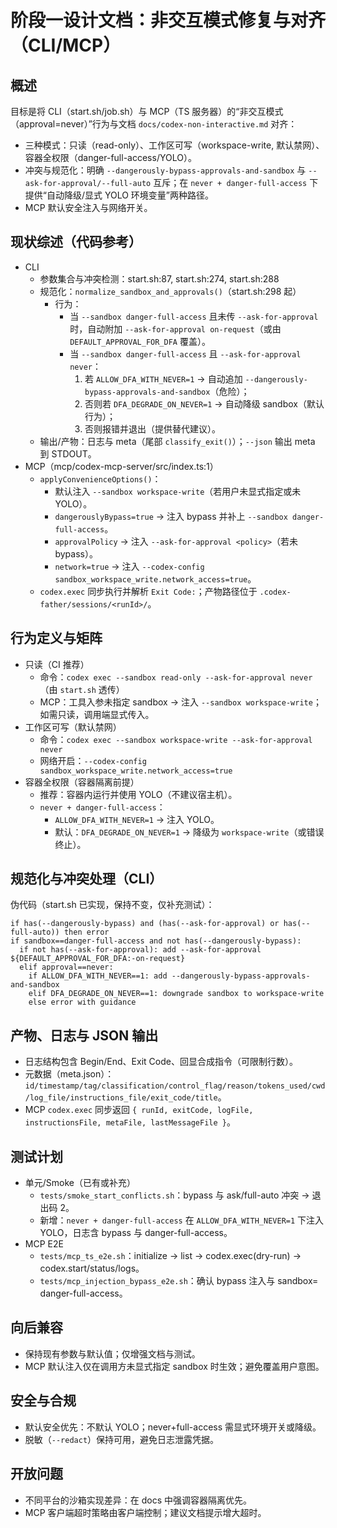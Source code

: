 # 阶段一设计文档：非交互模式修复与对齐（CLI/MCP）

## 概述

目标是将 CLI（start.sh/job.sh）与 MCP（TS 服务器）的“非交互模式（approval=never）”行为与文档
`docs/codex-non-interactive.md` 对齐：

- 三种模式：只读（read-only）、工作区可写（workspace-write, 默认禁网）、容器全权限（danger-full-access/YOLO）。
- 冲突与规范化：明确 `--dangerously-bypass-approvals-and-sandbox` 与
  `--ask-for-approval/--full-auto` 互斥；在 `never + danger-full-access`
  下提供“自动降级/显式 YOLO 环境变量”两种路径。
- MCP 默认安全注入与网络开关。

## 现状综述（代码参考）

- CLI
  - 参数集合与冲突检测：start.sh:87, start.sh:274, start.sh:288
  - 规范化：`normalize_sandbox_and_approvals()`（start.sh:298 起）
    - 行为：
      - 当 `--sandbox danger-full-access` 且未传 `--ask-for-approval`
        时，自动附加 `--ask-for-approval on-request`（或由
        `DEFAULT_APPROVAL_FOR_DFA` 覆盖）。
      - 当 `--sandbox danger-full-access` 且 `--ask-for-approval never`：
        1. 若 `ALLOW_DFA_WITH_NEVER=1` → 自动追加
           `--dangerously-bypass-approvals-and-sandbox`（危险）；
        2. 否则若 `DFA_DEGRADE_ON_NEVER=1` → 自动降级 sandbox（默认行为）；
        3. 否则报错并退出（提供替代建议）。
  - 输出/产物：日志与 meta（尾部 `classify_exit()`）；`--json`
    输出 meta 到 STDOUT。
- MCP（mcp/codex-mcp-server/src/index.ts:1）
  - `applyConvenienceOptions()`：
    - 默认注入 `--sandbox workspace-write`（若用户未显式指定或未 YOLO）。
    - `dangerouslyBypass=true` → 注入 bypass 并补上
      `--sandbox danger-full-access`。
    - `approvalPolicy` → 注入 `--ask-for-approval <policy>`（若未 bypass）。
    - `network=true` → 注入
      `--codex-config sandbox_workspace_write.network_access=true`。
  - `codex.exec` 同步执行并解析 `Exit Code:`；产物路径位于
    `.codex-father/sessions/<runId>/`。

## 行为定义与矩阵

- 只读（CI 推荐）
  - 命令：`codex exec --sandbox read-only --ask-for-approval never`（由
    `start.sh` 透传）
  - MCP：工具入参未指定 sandbox → 注入
    `--sandbox workspace-write`；如需只读，调用端显式传入。
- 工作区可写（默认禁网）
  - 命令：`codex exec --sandbox workspace-write --ask-for-approval never`
  - 网络开启：`--codex-config sandbox_workspace_write.network_access=true`
- 容器全权限（容器隔离前提）
  - 推荐：容器内运行并使用 YOLO（不建议宿主机）。
  - `never + danger-full-access`：
    - `ALLOW_DFA_WITH_NEVER=1` → 注入 YOLO。
    - 默认：`DFA_DEGRADE_ON_NEVER=1` → 降级为 `workspace-write`（或错误终止）。

## 规范化与冲突处理（CLI）

伪代码（start.sh 已实现，保持不变，仅补充测试）：

```
if has(--dangerously-bypass) and (has(--ask-for-approval) or has(--full-auto)) then error
if sandbox==danger-full-access and not has(--dangerously-bypass):
  if not has(--ask-for-approval): add --ask-for-approval ${DEFAULT_APPROVAL_FOR_DFA:-on-request}
  elif approval==never:
    if ALLOW_DFA_WITH_NEVER==1: add --dangerously-bypass-approvals-and-sandbox
    elif DFA_DEGRADE_ON_NEVER==1: downgrade sandbox to workspace-write
    else error with guidance
```

## 产物、日志与 JSON 输出

- 日志结构包含 Begin/End、Exit Code、回显合成指令（可限制行数）。
- 元数据（meta.json）：`id/timestamp/tag/classification/control_flag/reason/tokens_used/cwd/log_file/instructions_file/exit_code/title`。
- MCP `codex.exec` 同步返回
  `{ runId, exitCode, logFile, instructionsFile, metaFile, lastMessageFile }`。

## 测试计划

- 单元/Smoke（已有或补充）
  - `tests/smoke_start_conflicts.sh`：bypass 与 ask/full-auto 冲突 → 退出码 2。
  - 新增：`never + danger-full-access` 在 `ALLOW_DFA_WITH_NEVER=1`
    下注入 YOLO，日志含 bypass 与 danger-full-access。
- MCP E2E
  - `tests/mcp_ts_e2e.sh`：initialize → list → codex.exec(dry-run) →
    codex.start/status/logs。
  - `tests/mcp_injection_bypass_e2e.sh`：确认 bypass 注入与 sandbox=
    danger-full-access。

## 向后兼容

- 保持现有参数与默认值；仅增强文档与测试。
- MCP 默认注入仅在调用方未显式指定 sandbox 时生效；避免覆盖用户意图。

## 安全与合规

- 默认安全优先：不默认 YOLO；never+full-access 需显式环境开关或降级。
- 脱敏（`--redact`）保持可用，避免日志泄露凭据。

## 开放问题

- 不同平台的沙箱实现差异：在 docs 中强调容器隔离优先。
- MCP 客户端超时策略由客户端控制；建议文档提示增大超时。
